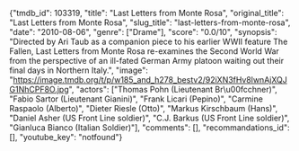 {"tmdb_id": 103319, "title": "Last Letters from Monte Rosa", "original_title": "Last Letters from Monte Rosa", "slug_title": "last-letters-from-monte-rosa", "date": "2010-08-06", "genre": ["Drame"], "score": "0.0/10", "synopsis": "Directed by Ari Taub as a companion piece to his earlier WWII feature The Fallen, Last Letters from Monte Rosa re-examines the Second World War from the perspective of an ill-fated German Army platoon waiting out their final days in Northern Italy.", "image": "https://image.tmdb.org/t/p/w185_and_h278_bestv2/92iXN3fHv8lwnAjXQJG1NhCPF8O.jpg", "actors": ["Thomas Pohn (Lieutenant Br\u00fcchner)", "Fabio Sartor (Lieutenant Gianini)", "Frank Licari (Pepino)", "Carmine Raspaolo (Alberto)", "Dieter Riesle (Otto)", "Markus Kirschbaum (Hans)", "Daniel Asher (US Front Line soldier)", "C.J. Barkus (US Front Line soldier)", "Gianluca Bianco (Italian Soldier)"], "comments": [], "recommandations_id": [], "youtube_key": "notfound"}